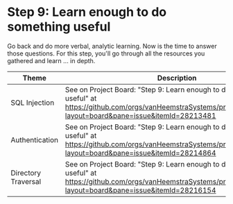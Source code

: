 # Step 9: Learn enough to do something useful

Go back and do more verbal, analytic learning. Now is the time to answer those questions. For this step, you'll go through all the resources you gathered and learn ... in depth.

| Theme | Description |
| --- | --- |
| SQL Injection | See on Project Board: "Step 9: Learn enough to do something useful" at https://github.com/orgs/vanHeemstraSystems/projects/18/views/1?layout=board&pane=issue&itemId=28213481 |
| Authentication | See on Project Board: "Step 9: Learn enough to do something useful" at https://github.com/orgs/vanHeemstraSystems/projects/19/views/1?layout=board&pane=issue&itemId=28214864 |
| Directory Traversal | See on Project Board: "Step 9: Learn enough to do something useful" at https://github.com/orgs/vanHeemstraSystems/projects/20/views/1?layout=board&pane=issue&itemId=28216154 |
